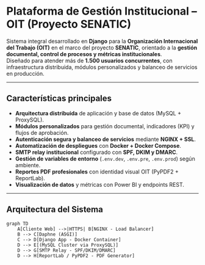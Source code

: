 # Plataforma de Gestión Institucional – OIT (Proyecto SENATIC)

Sistema integral desarrollado en **Django** para la **Organización Internacional del Trabajo (OIT)** en el marco del proyecto **SENATIC**, orientado a la **gestión documental, control de procesos y métricas institucionales**.  
Diseñado para atender más de **1.500 usuarios concurrentes**, con infraestructura distribuida, módulos personalizados y balanceo de servicios en producción.

---

## Características principales

- **Arquitectura distribuida** de aplicación y base de datos (MySQL + ProxySQL).  
- **Módulos personalizados** para gestión documental, indicadores (KPI) y flujos de aprobación.  
- **Autenticación segura y balanceo de servicios** mediante **NGINX + SSL**.  
- **Automatización de despliegues** con **Docker + Docker Compose**.  
- **SMTP relay institucional** configurado con **SPF, DKIM y DMARC**.  
- **Gestión de variables de entorno** (`.env.dev`, `.env.pre`, `.env.prod`) según ambiente.  
- **Reportes PDF profesionales** con identidad visual OIT (PyPDF2 + ReportLab).  
- **Visualización de datos** y métricas con Power BI y endpoints REST.

---

## Arquitectura del Sistema

```mermaid
graph TD
    A[Cliente Web] -->|HTTPS| B[NGINX - Load Balancer]
    B --> C[Daphne (ASGI)]
    C --> D[Django App - Docker Container]
    D --> E[(MySQL Cluster via ProxySQL)]
    D --> G[SMTP Relay - SPF/DKIM/DMARC]
    D --> H[ReportLab / PyPDF2 - PDF Generator]
